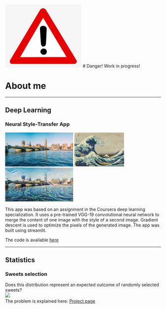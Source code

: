 <img src="images/danger.png">
# Danger! Work in progress!

# About me

***
## Deep Learning
### Neural Style-Transfer App
<img src="images/BigBen.jpg" height="110">  <img src="images/The_Great_Wave_off_Kanagawa.jpg" height="110"> <img src="images/StyleMerged_BB_Wave.jpeg" height="110"> 

This app was based on an assignment in the Coursera deep learning specialization. It uses a pre-trained VGG-19 convolutional neural network to merge the content of one image with the style of a second image. Gradient descent is used to optimize the pixels of the generated image. The app was built using streamlit.

The code is available [here](https://github.com/stuarthaze/StyleTransferApp)

***
## Statistics
### Sweets selection
Does this distribution represent an expected outcome of randomly selected sweets?  
<img src="../Quality_Street/Sweet_selection.jpg" width="200">  
The problem is explained here: [Project page](https://stuarthaze.github.io/Quality_Street)
